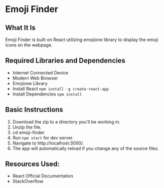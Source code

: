 # Emoji Finder

## What It Is
Emoji Finder is built on React utilizing emojione library to display
the emoji icons on the webpage.

## Required Libraries and Dependencies
* Internet Connected Device
* Modern Web Browser
* Emojione Library
* Install React `npm install -g create-react-app`
* Install Dependencies `npm install`

## Basic Instructions
1. Download the zip to a directory you'll be working in.
2. Unzip the file.
3. cd emoji-finder
4. Run `npm start` for dev server.
5. Navigate to http://localhost:3000/.
6. The app will automatically reload if you change any of the source files.

## Resources Used:
* React Official Documentation
* StackOverflow
